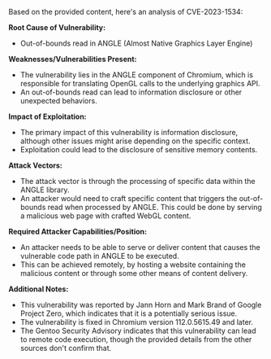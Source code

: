 Based on the provided content, here's an analysis of CVE-2023-1534:

**Root Cause of Vulnerability:**
- Out-of-bounds read in ANGLE (Almost Native Graphics Layer Engine)

**Weaknesses/Vulnerabilities Present:**
- The vulnerability lies in the ANGLE component of Chromium, which is responsible for translating OpenGL calls to the underlying graphics API.
- An out-of-bounds read can lead to information disclosure or other unexpected behaviors.

**Impact of Exploitation:**
- The primary impact of this vulnerability is information disclosure, although other issues might arise depending on the specific context.
- Exploitation could lead to the disclosure of sensitive memory contents.

**Attack Vectors:**
- The attack vector is through the processing of specific data within the ANGLE library.
- An attacker would need to craft specific content that triggers the out-of-bounds read when processed by ANGLE. This could be done by serving a malicious web page with crafted WebGL content.

**Required Attacker Capabilities/Position:**
- An attacker needs to be able to serve or deliver content that causes the vulnerable code path in ANGLE to be executed.
- This can be achieved remotely, by hosting a website containing the malicious content or through some other means of content delivery.

**Additional Notes:**
- This vulnerability was reported by Jann Horn and Mark Brand of Google Project Zero, which indicates that it is a potentially serious issue.
- The vulnerability is fixed in Chromium version 112.0.5615.49 and later.
- The Gentoo Security Advisory indicates that this vulnerability can lead to remote code execution, though the provided details from the other sources don't confirm that.